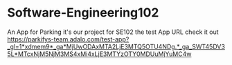 # Software-Engineering102
An App for Parking it's our project for SE102
the test App URL check it out
https://parkifys-team.adalo.com/test-app?_gl=1*xdmem9*_ga*MjUwODAxMTA2LjE3MTQ5OTU4NDg.*_ga_SWT45DV35L*MTcxNjM5NjM3MS4xMi4xLjE3MTYzOTY0MDUuMjYuMC4w
